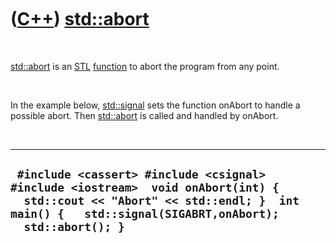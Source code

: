 



 

 

 

 

 

([C++](Cpp.htm)) [std::abort](CppAbort.htm)
===========================================

 

[std::abort](CppAbort.htm) is an [STL](CppStl.htm)
[function](CppFunction.htm) to abort the program from any point.

 

In the example below, [std::signal](CppStdSignal.htm) sets the function
onAbort to handle a possible abort. Then [std::abort](CppAbort.htm) is
called and handled by onAbort.

 

  ------------------------------------------------------------------------------------------------------------------------------------------------------------------------------------------
  ` #include <cassert> #include <csignal> #include <iostream>  void onAbort(int) {   std::cout << "Abort" << std::endl; }  int main() {   std::signal(SIGABRT,onAbort);   std::abort(); }`
  ------------------------------------------------------------------------------------------------------------------------------------------------------------------------------------------

 

 

 

 

 





 



